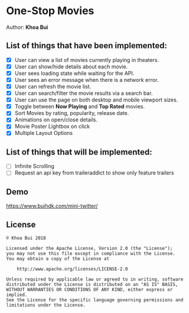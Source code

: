 # One-Stop Movies

Author: **Khoa Bui**

## List of things that have been implemented:
- [x] User can view a list of movies currently playing in theaters.
- [x] User can show/hide details about each movie.
- [x] User sees loading state while waiting for the API.
- [x] User sees an error message when there is a network error.
- [x] User can refresh the movie list.
- [x] User can search/filter the movie results via a search bar.
- [x] User can use the page on both desktop and mobile viewport sizes.
- [x] Toggle between **Now Playing** and **Top Rated** movies.
- [x] Sort Movies by rating, popularity, release date.
- [x] Animations on open/close details.
- [x] Movie Poster Lightbox on click
- [x] Multiple Layout Options
 
## List of things that will be implemented:
- [ ] Infinite Scrolling
- [ ] Request an api key from traileraddict to show only feature trailers

## Demo
https://www.buihdk.com/mini-twitter/

## License
    © Khoa Bui 2018 

    Licensed under the Apache License, Version 2.0 (the "License");
    you may not use this file except in compliance with the License.
    You may obtain a copy of the License at

        http://www.apache.org/licenses/LICENSE-2.0

    Unless required by applicable law or agreed to in writing, software
    distributed under the License is distributed on an "AS IS" BASIS,
    WITHOUT WARRANTIES OR CONDITIONS OF ANY KIND, either express or implied.
    See the License for the specific language governing permissions and
    limitations under the License.
